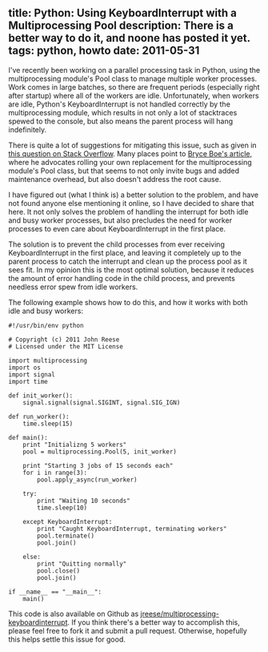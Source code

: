 title: Python: Using KeyboardInterrupt with a Multiprocessing Pool
description: There is a better way to do it, and noone has posted it yet.
tags: python, howto
date: 2011-05-31
---
I've recently been working on a parallel processing task in Python, using the multiprocessing module's Pool
class to manage multiple worker processes.  Work comes in large batches, so there are frequent periods
(especially right after startup) where all of the workers are idle.  Unfortunately, when workers are idle,
Python's KeyboardInterrupt is not handled correctly by the multiprocessing module, which results in not only
a lot of stacktraces spewed to the console, but also means the parent process will hang indefinitely.

There is quite a lot of suggestions for mitigating this issue, such as given in [this question on Stack
Overflow][so-keyboardinterrupt].  Many places point to [Bryce Boe's article][bryceboe-keyboardinterrupt],
where he advocates rolling your own replacement for the multiprocessing module's Pool class, but that seems
to not only invite bugs and added maintenance overhead, but also doesn't address the root cause.

I have figured out (what I think is) a better solution to the problem, and have not found anyone else
mentioning it online, so I have decided to share that here.  It not only solves the problem of handling the
interrupt for both idle and busy worker processes, but also precludes the need for worker processes to even
care about KeyboardInterrupt in the first place.

The solution is to prevent the child processes from ever receiving KeyboardInterrupt in the first place, and
leaving it completely up to the parent process to catch the interrupt and clean up the process pool as it
sees fit.  In my opinion this is the most optimal solution, because it reduces the amount of error handling
code in the child process, and prevents needless error spew from idle workers.

The following example shows how to do this, and how it works with both idle and busy workers: 

    #!/usr/bin/env python

    # Copyright (c) 2011 John Reese
    # Licensed under the MIT License

    import multiprocessing
    import os
    import signal
    import time

    def init_worker():
        signal.signal(signal.SIGINT, signal.SIG_IGN)

    def run_worker():
        time.sleep(15)
        
    def main():
        print "Initializng 5 workers"
        pool = multiprocessing.Pool(5, init_worker)

        print "Starting 3 jobs of 15 seconds each"
        for i in range(3):
            pool.apply_async(run_worker)

        try:
            print "Waiting 10 seconds"
            time.sleep(10)

        except KeyboardInterrupt:
            print "Caught KeyboardInterrupt, terminating workers"
            pool.terminate()
            pool.join()

        else:
            print "Quitting normally"
            pool.close()
            pool.join()

    if __name__ == "__main__":
        main()

This code is also available on Github as [jreese/multiprocessing-keyboardinterrupt][github-keyboardinterrupt].
If you think there's a better way to accomplish this, please feel free to fork it and submit a pull request.
Otherwise, hopefully this helps settle this issue for good.

[so-keyboardinterrupt]: http://stackoverflow.com/questions/1408356/keyboard-interrupts-with-pythons-multiprocessing-pool "Keyboard Interrupts with python's multiprocessing Pool on Stack Overflow"
[bryceboe-keyboardinterrupt]: http://www.bryceboe.com/2010/08/26/python-multiprocessing-and-keyboardinterrupt/ "Python Multiprocessing and KeyboardInterrupt by Bryce Boe"
[github-keyboardinterrupt]: http://github.com/jreese/multiprocessing-keyboardinterrupt "jreese/multiprocessing-keyboardinterrupt on Github"

